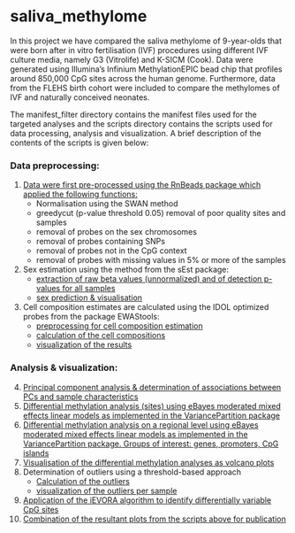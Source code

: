 # saliva_methylome

In this project we have compared the saliva methylome of 9-year-olds that were born after in vitro fertilisation (IVF) procedures using different IVF culture media, namely G3 (Vitrolife) and K-SICM (Cook). Data were generated using Illumina’s Infinium MethylationEPIC bead chip that profiles around 850,000 CpG sites across the human genome. Furthermore, data from the FLEHS birth cohort were included to compare the methylomes of IVF and naturally conceived neonates.

The manifest_filter directory contains the manifest files used for the targeted analyses and the scripts directory contains the scripts used for data processing, analysis and visualization. A brief description of the contents of the scripts is given below:

### Data preprocessing:

1. [Data were first pre-processed using the RnBeads package which applied the following functions:](scripts/01_preprocessingSWAN.R)
    + Normalisation using the SWAN method  
    + greedycut (p-value threshold 0.05) removal of poor quality sites and samples
    + removal of probes on the sex chromosomes
    + removal of probes containing SNPs
    + removal of probes not in the CpG context
    + removal of probes with missing values in 5% or more of the samples
2.	Sex estimation using the method from the sEst package:
    + [extraction of raw beta values (unnormalized) and of detection p-values for all samples](scripts/02.1_preprocessingSest.R)
    + [sex prediction & visualisation](scripts/02.2_SexPredictionsEst.R)
3. Cell composition estimates are calculated using the IDOL optimized probes from the package EWAStools:
    + [preprocessing for cell composition estimation](scripts/03.1_preprocessingCellComposition.R)
    + [calculation of the cell compositions](scripts/03.2_CellCompositionEstimation.R)
    + [visualization of the results](scripts/03.3_CellCompositionVisualisation.R)

### Analysis & visualization:

4.	[Principal component analysis & determination of associations between PCs and sample characteristics](scripts/04_PCACovariates.R)
5.	[Differential methylation analysis (sites) using eBayes moderated mixed effects linear models as implemented in the VariancePartition package](scripts/05_EWAS.R)
6.	[Differential methylation analysis on a regional level using eBayes moderated mixed effects linear models as implemented in the VariancePartition package. Groups of interest: genes, promoters, CpG islands](scripts/06_RegionsStatistics.R)
7.	[Visualisation of the differential methylation analyses as volcano plots](scripts/07_VolcanoPlot.R)
8.	Determination of outliers using a threshold-based approach
    + [Calculation of the outliers](scripts/08.1_Outliers.R)
    + [visualization of the outliers per sample](scripts/08.2_OutliersVisualisation.R)
9.	[Application of the iEVORA algorithm to identify differentially variable CpG sites](scripts/09_iEVORA.R)
10.	[Combination of the resultant plots from the scripts above for publication](scripts/10_combinePlots.R)

